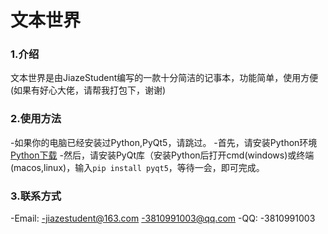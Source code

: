 # 文本世界
### 1.介绍
文本世界是由JiazeStudent编写的一款十分简洁的记事本，功能简单，使用方便(如果有好心大佬，请帮我打包下，谢谢)

### 2.使用方法
-如果你的电脑已经安装过Python,PyQt5，请跳过。
-首先，请安装Python环境[Python下载](http://python.org)
-然后，请安装PyQt库（安装Python后打开cmd(windows)或终端(macos,linux)，输入`pip install pyqt5`，等待一会，即可完成。

### 3.联系方式
-Email:
-jiazestudent@163.com
-3810991003@qq.com
-QQ:
-3810991003
